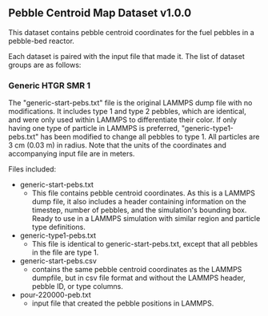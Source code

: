 ## Pebble Centroid Map Dataset v1.0.0

This dataset contains pebble centroid coordinates for the fuel pebbles in a
pebble-bed reactor.

Each dataset is paired with the input file that made it.  The list of dataset 
groups are as follows:

### Generic HTGR SMR 1
The "generic-start-pebs.txt" file is the original LAMMPS dump file with no
modifications.  It includes type 1 and type 2 pebbles, which are identical,
and were only used within LAMMPS to differentiate their color.  If only having 
one type of particle in LAMMPS is preferred, "generic-type1-pebs.txt" has been
modified to change all pebbles to type 1.  All particles are 3 cm (0.03 m) in
radius.  Note that the units of the coordinates and accompanying input file 
are in meters.

Files included:
- generic-start-pebs.txt
    - This file contains pebble centroid coordinates.  As this is a LAMMPS 
    dump file, it also includes a header containing information on the 
    timestep, number of pebbles, and the simulation's bounding box.
    Ready to use in a LAMMPS simulation with similar region and particle type
    definitions.
- generic-type1-pebs.txt
    - This file is identical to generic-start-pebs.txt, except that all
    pebbles in the file are type 1.
- generic-start-pebs.csv
    - contains the same pebble centroid coordinates as the LAMMPS dumpfile, 
    but in csv file format and without the LAMMPS header, pebble ID, or type 
    columns.
- pour-220000-peb.txt
    - input file that created the pebble positions in LAMMPS.
